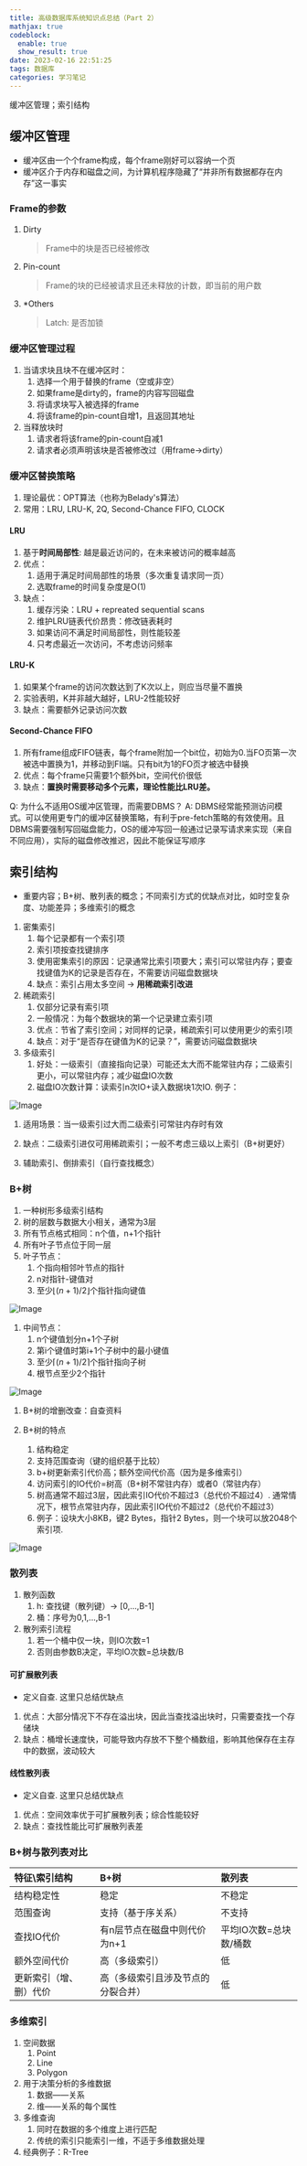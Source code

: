 ```yaml
---
title: 高级数据库系统知识点总结（Part 2）
mathjax: true
codeblock:
  enable: true
  show_result: true
date: 2023-02-16 22:51:25
tags: 数据库
categories: 学习笔记
---
```


缓冲区管理；索引结构

<!--more-->

## 缓冲区管理
- 缓冲区由一个个frame构成，每个frame刚好可以容纳一个页
- 缓冲区介于内存和磁盘之间，为计算机程序隐藏了“并非所有数据都存在内存”这一事实
  
### Frame的参数
1. Dirty
   > Frame中的块是否已经被修改
2. Pin-count
   > Frame的块的已经被请求且还未释放的计数，即当前的用户数
3. *Others
   > Latch: 是否加锁

### 缓冲区管理过程
1. 当请求块且块不在缓冲区时：
   1. 选择一个用于替换的frame（空或非空）
   2. 如果frame是dirty的，frame的内容写回磁盘
   3. 将请求块写入被选择的frame
   4. 将该frame的pin-count自增1，且返回其地址
2. 当释放块时
   1. 请求者将该frame的pin-count自减1
   2. 请求者必须声明该块是否被修改过（用frame->dirty）

### 缓冲区替换策略
1. 理论最优：OPT算法（也称为Belady's算法）
2. 常用：LRU, LRU-K, 2Q, Second-Chance FIFO, CLOCK

#### LRU
1. 基于**时间局部性**: 越是最近访问的，在未来被访问的概率越高
2. 优点：
   1. 适用于满足时间局部性的场景（多次重复请求同一页）
   2. 选取frame的时间复杂度是O(1)
3. 缺点：
   1. 缓存污染：LRU + repreated sequential scans
   2. 维护LRU链表代价昂贵：修改链表耗时
   3. 如果访问不满足时间局部性，则性能较差
   4. 只考虑最近一次访问，不考虑访问频率

#### LRU-K
1. 如果某个frame的访问次数达到了K次以上，则应当尽量不置换
2. 实验表明，K并非越大越好，LRU-2性能较好
3. 缺点：需要额外记录访问次数

#### Second-Chance FIFO
1. 所有frame组成FIFO链表，每个frame附加一个bit位，初始为0.当FO页第一次被选中置换为1，并移动到FI端。只有bit为1的FO页才被选中替换
2. 优点：每个frame只需要1个额外bit，空间代价很低
3. 缺点：**置换时需要移动多个元素，理论性能比LRU差。**

Q: 为什么不适用OS缓冲区管理，而需要DBMS？
A: DBMS经常能预测访问模式。可以使用更专门的缓冲区替换策略，有利于pre-fetch策略的有效使用。且DBMS需要强制写回磁盘能力，OS的缓冲写回一般通过记录写请求来实现（来自不同应用），实际的磁盘修改推迟，因此不能保证写顺序

## 索引结构
- 重要内容；B+树、散列表的概念；不同索引方式的优缺点对比，如时空复杂度、功能差异；多维索引的概念

1. 密集索引
   1. 每个记录都有一个索引项
   2. 索引项按查找键排序
   3. 使用密集索引的原因：记录通常比索引项要大；索引可以常驻内存；要查找键值为K的记录是否存在，不需要访问磁盘数据块
   4. 缺点：索引占用太多空间 -> **用稀疏索引改进**
2. 稀疏索引
   1. 仅部分记录有索引项
   2. 一般情况：为每个数据块的第一个记录建立索引项
   3. 优点：节省了索引空间；对同样的记录，稀疏索引可以使用更少的索引项
   4. 缺点：对于“是否存在键值为K的记录？”，需要访问磁盘数据块
3. 多级索引
   1. 好处：一级索引（直接指向记录）可能还太大而不能常驻内存；二级索引更小，可以常驻内存；减少磁盘IO次数
   2. 磁盘IO次数计算：读索引n次IO+读入数据块1次IO. 例子：

![Image](https://pic4.zhimg.com/80/v2-b670267c13ba0ff4881dda1235a312f5.jpg)

   1. 适用场景：当一级索引过大而二级索引可常驻内存时有效
   2. 缺点：二级索引进仅可用稀疏索引；一般不考虑三级以上索引（B+树更好）

1. 辅助索引、倒排索引（自行查找概念）

### B+树
1. 一种树形多级索引结构
2. 树的层数与数据大小相关，通常为3层
3. 所有节点格式相同：n个值，n+1个指针
4. 所有叶子节点位于同一层
5. 叶子节点：
   1. 个指向相邻叶节点的指针
   2. n对指针-键值对
   3. 至少$\lfloor(n+1)/2\rfloor$个指针指向键值

![Image](https://pic4.zhimg.com/80/v2-876647ae2384c7c3234020315d4599f4.jpg)

1. 中间节点：
   1. n个键值划分n+1个子树
   2. 第i个键值时第i+1个子树中的最小键值
   3. 至少$\lceil(n+1)/2\rceil$个指针指向子树
   4. 根节点至少2个指针

![Image](https://pic4.zhimg.com/80/v2-508ca5f18650748386587ce722039660.jpg)

1. B+树的增删改查：自查资料

2. B+树的特点
   1. 结构稳定
   2. 支持范围查询（键的组织基于比较）
   3. b+树更新索引代价高；额外空间代价高（因为是多维索引）
   4. 访问索引的IO代价=树高（B+树不常驻内存）或者0（常驻内存）
   5. 树高通常不超过3层，因此索引IO代价不超过3（总代价不超过4）. 通常情况下，根节点常驻内存，因此索引IO代价不超过2（总代价不超过3）
   6. 例子：设块大小8KB，键2 Bytes，指针2 Bytes，则一个块可以放2048个索引项.

![Image](https://pic4.zhimg.com/80/v2-017fabd4143f80805fc7da3a90d7bcdb.jpg)

### 散列表
1. 散列函数
   1. h: 查找键（散列键）-> [0,...,B-1]
   2. 桶：序号为0,1,...,B-1
2. 散列索引流程
   1. 若一个桶中仅一块，则IO次数=1
   2. 否则由参数B决定，平均IO次数=总块数/B

#### 可扩展散列表
- 定义自查. 这里只总结优缺点
1. 优点：大部分情况下不存在溢出块，因此当查找溢出块时，只需要查找一个存储块
2. 缺点：桶增长速度快，可能导致内存放不下整个桶数组，影响其他保存在主存中的数据，波动较大

#### 线性散列表
- 定义自查. 这里只总结优缺点
1. 优点：空间效率优于可扩展散列表；综合性能较好
2. 缺点：查找性能比可扩展散列表差

### B+树与散列表对比

|特征\索引结构|B+树|散列表
|:---|:---|:---
|结构稳定性|稳定|不稳定
|范围查询|支持（基于序关系）|不支持
|查找IO代价|有n层节点在磁盘中则代价为n+1|平均IO次数=总块数/桶数
|额外空间代价|高（多级索引）|低
|更新索引（增、删）代价|高（多级索引且涉及节点的分裂合并）|低

### 多维索引
1. 空间数据
   1. Point
   2. Line
   3. Polygon
2. 用于决策分析的多维数据
   1. 数据——关系
   2. 维——关系的每个属性
3. 多维查询
   1. 同时在数据的多个维度上进行匹配
   2. 传统的索引只能索引一维，不适于多维数据处理
4. 经典例子：R-Tree

   


<section class="post-full-comments">
    <link rel="stylesheet" href="https://cdn.jsdelivr.net/npm/gitalk@1/dist/gitalk.css">
    <script src="https://cdn.jsdelivr.net/npm/gitalk@1/dist/gitalk.min.js"></script>
    <div id="gitalk-container"></div>
    <script>
        var gitalk = new Gitalk({
            clientID: 'e1bbf465a324641f76ce',
            clientSecret: 'b865ad952a6494eb48283884abbe479d3f89f4a4',
            repo: 'LiJT-Daily-Comments',
            owner: 'CSLiJT',
            admin: ['CSLiJT'], //这里可以填写具有写权限的用户名列表，用来初始化Issues的
            id: document.title+document.date,
            distractionFreeMode: false // Facebook-like distraction free mode
        });
        gitalk.render('gitalk-container');
    </script>
</section>